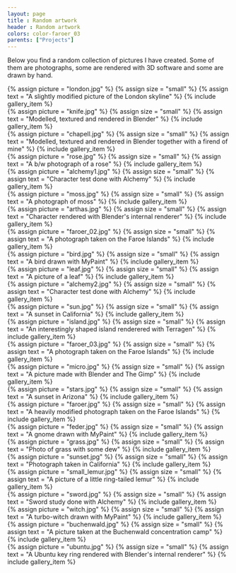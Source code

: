 ```yaml
---
layout: page
title : Random artwork
header : Random artwork
colors: color-faroer_03
parents: ["Projects"]
---
```


<p>
Below you find a random collection of pictures I have created. Some of them are photographs, some are rendered with 3D software and some are drawn by hand.
</p>

<div class="row magnific-gallery">
    <div class="col-sm-4 col-xs-6">
        {% assign picture = "london.jpg" %}
        {% assign size = "small" %}
        {% assign text = "A slightly modified picture of the London skyline" %}
        {% include gallery_item %}
        <br />
        {% assign picture = "knife.jpg" %}
        {% assign size = "small" %}
        {% assign text = "Modelled, textured and rendered in Blender" %}
        {% include gallery_item %}
        <br />
        {% assign picture = "chapell.jpg" %}
        {% assign size = "small" %}
        {% assign text = "Modelled, textured and rendered in Blender together with a firend of mine" %}
        {% include gallery_item %}
        <br />
        {% assign picture = "rose.jpg" %}
        {% assign size = "small" %}
        {% assign text = "A b/w photograph of a rose" %}
        {% include gallery_item %}
        <br />
        {% assign picture = "alchemy1.jpg" %}
        {% assign size = "small" %}
        {% assign text = "Character test done with Alchemy" %}
        {% include gallery_item %}
        <br />
        {% assign picture = "moss.jpg" %}
        {% assign size = "small" %}
        {% assign text = "A photograph of moss" %}
        {% include gallery_item %}
        <br />
        {% assign picture = "arthas.jpg" %}
        {% assign size = "small" %}
        {% assign text = "Character rendered with Blender's internal renderer" %}
        {% include gallery_item %}
        <br />
        {% assign picture = "faroer_02.jpg" %}
        {% assign size = "small" %}
        {% assign text = "A photograph taken on the Faroe Islands" %}
        {% include gallery_item %}
        <br />
        {% assign picture = "bird.jpg" %}
        {% assign size = "small" %}
        {% assign text = "A bird drawn with MyPaint" %}
        {% include gallery_item %}
        <br />
    </div>
    <div class="col-sm-4 col-xs-6">
        {% assign picture = "leaf.jpg" %}
        {% assign size = "small" %}
        {% assign text = "A picture of a leaf" %}
        {% include gallery_item %}
        <br />
        {% assign picture = "alchemy2.jpg" %}
        {% assign size = "small" %}
        {% assign text = "Character test done with Alchemy" %}
        {% include gallery_item %}
        <br />
        {% assign picture = "sun.jpg" %}
        {% assign size = "small" %}
        {% assign text = "A sunset in California" %}
        {% include gallery_item %}
        <br />
        {% assign picture = "island.jpg" %}
        {% assign size = "small" %}
        {% assign text = "An interestingly shaped island renderered with Terragen" %}
        {% include gallery_item %}
        <br />
        {% assign picture = "faroer_03.jpg" %}
        {% assign size = "small" %}
        {% assign text = "A photograph taken on the Faroe Islands" %}
        {% include gallery_item %}
        <br />
        {% assign picture = "micro.jpg" %}
        {% assign size = "small" %}
        {% assign text = "A picture made with Blender and The Gimp" %}
        {% include gallery_item %}
        <br />
        {% assign picture = "stars.jpg" %}
        {% assign size = "small" %}
        {% assign text = "A sunset in Arizona" %}
        {% include gallery_item %}
        <br />
        {% assign picture = "faroer.jpg" %}
        {% assign size = "small" %}
        {% assign text = "A heavily modified photograph taken on the Faroe Islands" %}
        {% include gallery_item %}
        <br />
        {% assign picture = "feder.jpg" %}
        {% assign size = "small" %}
        {% assign text = "A gnome drawn with MyPaint" %}
        {% include gallery_item %}
        <br />
    </div>
    <div class="col-sm-4 col-xs-6">
        {% assign picture = "grass.jpg" %}
        {% assign size = "small" %}
        {% assign text = "Photo of grass with some dew" %}
        {% include gallery_item %}
        <br />
        {% assign picture = "sunset.jpg" %}
        {% assign size = "small" %}
        {% assign text = "Photograph taken in California" %}
        {% include gallery_item %}
        <br />
        {% assign picture = "small_lemur.jpg" %}
        {% assign size = "small" %}
        {% assign text = "A picture of a little ring-tailed lemur" %}
        {% include gallery_item %}
        <br />
        {% assign picture = "sword.jpg" %}
        {% assign size = "small" %}
        {% assign text = "Sword study done with Alchemy" %}
        {% include gallery_item %}
        <br />
        {% assign picture = "witch.jpg" %}
        {% assign size = "small" %}
        {% assign text = "A turbo-witch drawn with MyPaint" %}
        {% include gallery_item %}
        <br />
        {% assign picture = "buchenwald.jpg" %}
        {% assign size = "small" %}
        {% assign text = "A picture taken at the Buchenwald concentration camp" %}
        {% include gallery_item %}
        <br />
        {% assign picture = "ubuntu.jpg" %}
        {% assign size = "small" %}
        {% assign text = "A Ubuntu key ring rendered with Blender's internal renderer" %}
        {% include gallery_item %}
    </div>
</div>

